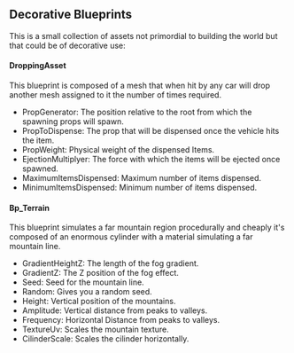 <h2>Decorative Blueprints</h2>

This is a small collection of assets not primordial to building the world but that could be of decorative use:

<h4>DroppingAsset</h4>

This blueprint is composed of a mesh that when hit by any car will drop another mesh assigned to it the number of times required.

  - PropGenerator: The position relative to the root from which the spawning props will spawn.
  - PropToDispense: The prop that will be dispensed once the vehicle hits the item.
  - PropWeight: Physical weight of the dispensed Items.
  - EjectionMultiplyer: The force with which the items will be ejected once spawned.
  - MaximumItemsDispensed: Maximum number of items dispensed.
  - MinimumItemsDispensed: Minimum number of items dispensed.

<h4>Bp_Terrain</h4>

This blueprint simulates a far mountain region procedurally and cheaply it's composed of an enormous cylinder with a material simulating a far mountain line.

  - GradientHeightZ: The length of the fog gradient.
  - GradientZ: The Z position of the fog effect.
  - Seed: Seed for the mountain line.
  - Random: Gives you a random seed.
  - Height: Vertical position of the mountains.
  - Amplitude: Vertical distance from peaks to valleys. 
  - Frequency: Horizontal Distance from peaks to valleys.
  - TextureUv: Scales the mountain texture.
  - CilinderScale: Scales the cilinder horizontally.
